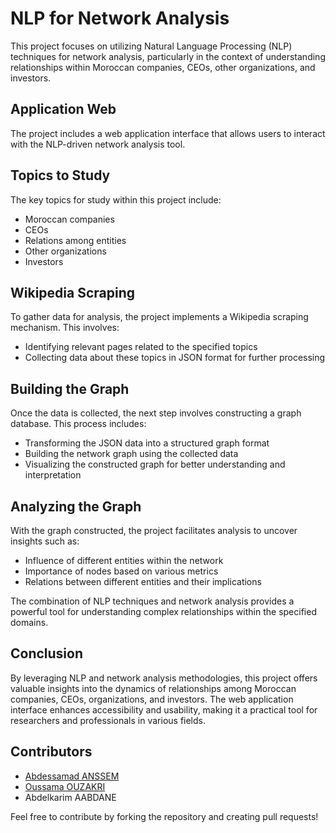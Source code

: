 # NLP for Network Analysis

This project focuses on utilizing Natural Language Processing (NLP) techniques for network analysis, particularly in the context of understanding relationships within Moroccan companies, CEOs, other organizations, and investors.

## Application Web

The project includes a web application interface that allows users to interact with the NLP-driven network analysis tool.

## Topics to Study

The key topics for study within this project include:

- Moroccan companies
- CEOs
- Relations among entities
- Other organizations
- Investors

## Wikipedia Scraping

To gather data for analysis, the project implements a Wikipedia scraping mechanism. This involves:

- Identifying relevant pages related to the specified topics
- Collecting data about these topics in JSON format for further processing

## Building the Graph

Once the data is collected, the next step involves constructing a graph database. This process includes:

- Transforming the JSON data into a structured graph format
- Building the network graph using the collected data
- Visualizing the constructed graph for better understanding and interpretation

## Analyzing the Graph

With the graph constructed, the project facilitates analysis to uncover insights such as:

- Influence of different entities within the network
- Importance of nodes based on various metrics
- Relations between different entities and their implications

The combination of NLP techniques and network analysis provides a powerful tool for understanding complex relationships within the specified domains.

## Conclusion

By leveraging NLP and network analysis methodologies, this project offers valuable insights into the dynamics of relationships among Moroccan companies, CEOs, organizations, and investors. The web application interface enhances accessibility and usability, making it a practical tool for researchers and professionals in various fields.

## Contributors

- [Abdessamad ANSSEM](https://github.com/abdoanss)
- [Oussama OUZAKRI](https://github.com/Oussama-OUZAKRI)
- Abdelkarim AABDANE

Feel free to contribute by forking the repository and creating pull requests!
